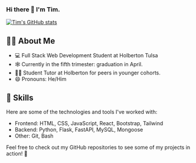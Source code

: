 ### Hi there 👋 I'm Tim.

[![Tim's GitHub stats](https://github-readme-stats.vercel.app/api/top-langs/?TimSimms84&theme=dark&layout=compact)](https://github.com/anuraghazra/github-readme-stats)

## :technologist: About Me

- :computer: Full Stack Web Development Student at Holberton Tulsa
- :spider_web: Currently in the fifth trimester: graduation in April.
- :man_teacher: Student Tutor at Holberton for peers in younger cohorts.
- 😄 Pronouns: He/Him

## :rocket: Skills

Here are some of the technologies and tools I've worked with:

- Frontend: HTML, CSS, JavaScript, React, Bootstrap, Tailwind
- Backend: Python, Flask, FastAPI, MySQL, Mongoose
- Other: Git, Bash

Feel free to check out my GitHub repositories to see some of my projects in action! :muscle:
